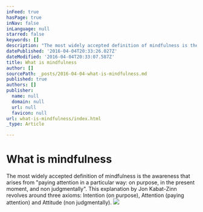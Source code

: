 ```yaml
---
inFeed: true
hasPage: true
inNav: false
inLanguage: null
starred: false
keywords: []
description: "The most widely accepted definition of mindfulness is the awareness that arises from \"paying attention\_in a particular way: on purpose, in the present moment, and non judgmentally\". This explanation by Jon Kabat-Zinn revolves around three axioms: Intention (on purpose), Attention (paying attention) and Attitude (non judgmentally)."
datePublished: '2016-04-04T20:33:26.027Z'
dateModified: '2016-04-04T20:33:07.587Z'
title: What is mindfulness
author: []
sourcePath: _posts/2016-04-04-what-is-mindfulness.md
published: true
authors: []
publisher:
  name: null
  domain: null
  url: null
  favicon: null
url: what-is-mindfulness/index.html
_type: Article

---
```

# What is mindfulness

The most widely accepted definition of mindfulness is the awareness that arises from "paying attention in a particular way: on purpose, in the present moment, and non judgmentally". This explanation by Jon Kabat-Zinn revolves around three axioms: Intention (on purpose), Attention (paying attention) and Attitude (non judgmentally).
![](https://s3-us-west-2.amazonaws.com/the-grid-img/p/ac504429ab541438fe11c90eee873517faa12f2c.jpg)